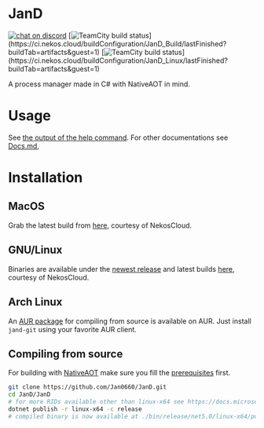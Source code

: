 # JanD
[![chat on discord](https://img.shields.io/discord/749601186155462748?logo=discord)](https://discord.gg/zBbV56e)
[![TeamCity build status](https://ci.nekos.cloud/app/rest/builds/aggregated/strob:(branch:(buildType:(id:JanD_Build),policy:active_history_and_active_vcs_branches),locator:(buildType:(id:JanD_Build)))/statusIcon)](https://ci.nekos.cloud/buildConfiguration/JanD_Build/lastFinished?buildTab=artifacts&guest=1)
[![TeamCity build status](https://ci.nekos.cloud/app/rest/builds/aggregated/strob:(branch:(buildType:(id:JanD_Linux),policy:active_history_and_active_vcs_branches),locator:(buildType:(id:JanD_Linux)))/statusIcon)](https://ci.nekos.cloud/buildConfiguration/JanD_Linux/lastFinished?buildTab=artifacts&guest=1)

A process manager made in C# with NativeAOT in mind.
# Usage
See [the output of the help command](/JanD/Resources/help.txt). For other documentations see [Docs.md](Docs.md),
# Installation
## MacOS
Grab the latest build from [here](https://ci.nekos.cloud/buildConfiguration/JanD_Build/lastFinished?buildTab=artifacts&guest=1), courtesy of NekosCloud.
## GNU/Linux
Binaries are available under the [newest release](https://github.com/Jan0660/JanD/releases) and latest builds [here](https://ci.nekos.cloud/buildConfiguration/JanD_Linux/lastFinished?buildTab=artifacts&guest=1), courtesy of NekosCloud.
## Arch Linux
An [AUR package](https://aur.archlinux.org/packages/jand-git/) for compiling from source is available on AUR. Just install `jand-git` using your favorite AUR client.
## Compiling from source
For building with [NativeAOT](https://github.com/dotnet/runtimelab/tree/feature/NativeAOT/) make sure you fill the [prerequisites](https://github.com/dotnet/runtimelab/blob/feature/NativeAOT/docs/using-nativeaot/prerequisites.md) first.
```bash
git clone https://github.com/Jan0660/JanD.git
cd JanD/JanD
# for more RIDs available other than linux-x64 see https://docs.microsoft.com/en-us/dotnet/core/rid-catalog#using-rids
dotnet publish -r linux-x64 -c release
# compiled binary is now available at ./bin/release/net5.0/linux-x64/publish/JanD
```
